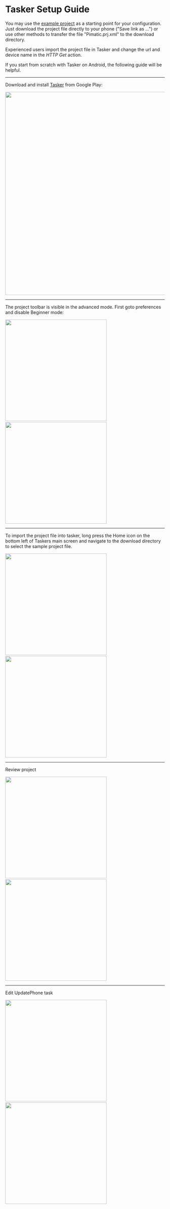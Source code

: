 # Tasker Setup Guide
[project]: https://raw.githubusercontent.com/bstrebel/pimatic-phone/master/assets/Pimatic.prj.xml

You may use the [example project][project] as a starting point for your configuration.
Just download the project file directly to your phone ("Save link as ...")
or use other methods to transfer the file "Pimatic.prj.xml" to the download directory.

Experienced users import the project file in Tasker and change the url and device name
in the _HTTP Get_ action.

If you start from scratch with Tasker on Android, the following guide will be helpful.

---
Download and install [Tasker](https://play.google.com/store/apps/details?id=net.dinglisch.android.taskerm&hl=de) from Google Play:

<img src="https://raw.githubusercontent.com/bstrebel/pimatic-phone/master/assets/TaskerApp.png" width="640">

---
The project toolbar is visible in the advanced mode. First goto preferences
and disable Beginner mode:

<img src="https://raw.githubusercontent.com/bstrebel/pimatic-phone/master/assets/Preferences.png" width="320">&nbsp;&nbsp;&nbsp;<img src="https://raw.githubusercontent.com/bstrebel/pimatic-phone/master/assets/BeginnerMode.png" width="320">

---
To import the project file into tasker, long press the Home icon on the
bottom left of Taskers main screen and navigate to the download directory
to select the sample project file.

<img src="https://raw.githubusercontent.com/bstrebel/pimatic-phone/master/assets/ImportProject.png" width="320">&nbsp;&nbsp;&nbsp;<img src="https://raw.githubusercontent.com/bstrebel/pimatic-phone/master/assets/SelectFileDialog.png" width="320">

---
Review project

<img src="https://raw.githubusercontent.com/bstrebel/pimatic-phone/master/assets/ProjectProfiles.png" width="320">&nbsp;&nbsp;&nbsp;<img src="https://raw.githubusercontent.com/bstrebel/pimatic-phone/master/assets/ProjectTasks.png" width="320">

---
Edit UpdatePhone task

<img src="https://raw.githubusercontent.com/bstrebel/pimatic-phone/master/assets/UpdatePhoneTask.png" width="320">&nbsp;&nbsp;&nbsp;<img src="https://raw.githubusercontent.com/bstrebel/pimatic-phone/master/assets/UpdatePhoneEdit.png" width="320">



